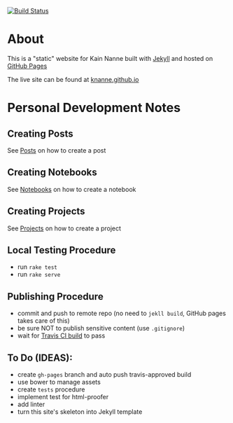 [![Build Status](https://travis-ci.org/knanne/knanne.github.io.svg?branch=master)](https://travis-ci.org/knanne/knanne.github.io)  

# About

This is a "static" website for Kain Nanne built with [Jekyll](https://jekyllrb.com/) and hosted on [GitHub Pages](https://pages.github.com/)  

The live site can be found at [knanne.github.io](https://knanne.github.io)  

# Personal Development Notes

## Creating Posts

See [Posts](https://github.com/knanne/knanne.github.io/tree/master/posts) on how to create a post  

## Creating Notebooks

See [Notebooks](https://github.com/knanne/knanne.github.io/tree/master/notebooks) on how to create a notebook  

## Creating Projects

See [Projects](https://github.com/knanne/knanne.github.io/tree/master/projects) on how to create a project

## Local Testing Procedure

  - run `rake test`  
  - run `rake serve`  

## Publishing Procedure

  - commit and push to remote repo (no need to `jekll build`, GitHub pages takes care of this)  
  - be sure NOT to publish sensitive content (use `.gitignore`)  
  - wait for [Travis CI build](https://travis-ci.org/knanne/knanne.github.io) to pass  

## To Do (IDEAS):

  - create `gh-pages` branch and auto push travis-approved build
  - use bower to manage assets
  - create `tests` procedure
  - implement test for html-proofer
  - add linter
  - turn this site's skeleton into Jekyll template
